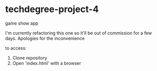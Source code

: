 # techdegree-project-4
 game show app

I'm currently refactoring this one so it'll be out of commission for a few days.
Apologies for the inconvenience

to access:
  1. Clone repository
  2. Open 'index.html' with a browser
